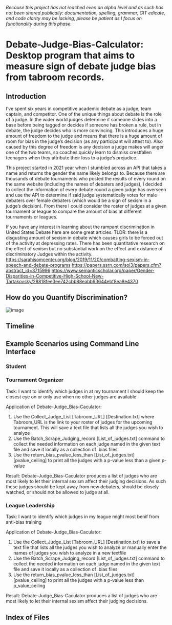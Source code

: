 *Because this project has not reached even an alpha level and as such has not been shared publically: documentation, spelling, grammar, GIT edicate, and code clarity may be lacking, please be patient as I focus on functionality during this phase.*

# Debate-Judge-Bias-Calculator: Desktop program that aims to measure sign of debate judge bias from tabroom records.

## Introduction

I’ve spent six years in competitive academic debate as a judge, team captain,  and competitor. One of the unique things about debate is the role of a judge. In the wider world judges determine if someone slides into a base before being tagged or decides if someone has broken a rule, but in debate, the judge decides who is more convincing. This introduces a huge amount of freedom to the judge and means that there is a huge amount of room for bias in the judge’s decision (as any participant will attest to). Also caused by this degree of freedom is any decision a judge makes will anger one of the two teams, so coaches quickly learn to dismiss crestfallen teenagers when they attribute their loss to a judge’s prejudice. 

This project started in 2021 year when I stumbled across an API that takes a name and returns the gender the name likely belongs to. Because there are thousands of debate tournaments who posted the results of every round on the same website (including the names of debaters and judges), I decided to collect the information of every debate round a given judge has overseen and use the API to determine if said judge systematically votes for male debaters over female debaters (which would be a sign of sexism in a judge’s decision). From there I could consider the roster of judges at a given tournament or league to compare the amount of bias at different tournaments or leagues.

If you have any interest in learning about the rampant discrimination in United States Debate here are some great articles. 
TLDR: there is a disgusting amount of sexism in debate which causes girls to be forced out of the activity at depressing rates. There has been quantitative research on the effect of sexism but no substantial work on the effect and existance of discriminatory Judges within the activity.
https://sarahisomcenter.org/blog/2019/11/20/combatting-sexism-in-speech-and-debate-programs
https://papers.ssrn.com/sol3/papers.cfm?abstract_id=3715996
https://www.semanticscholar.org/paper/Gender-Disparities-in-Competitive-High-School-New-Tartakovsky/28818fee3ee742cbb88eabb93644ebf8ea8e4370

## How do you Quantify Discrimination?

![image](https://user-images.githubusercontent.com/87684029/166580109-79c750e5-221a-4048-9bfa-5331ec036ae9.png)

## Timeline

## Example Scenarios using Command Line Interface

### Student 

### Tournament Organizer

Task: I want to identify which judges in at my tournament I should keep the closest eye on or only use when no other judges are available

Application of Debate-Judge_Bias-Caculator: 
1. Use the Collect_Judge_List [Tabroom_URL] [Destination.txt] where Tabroom_URL is the link to your roster of judges for the upcoming tournament. This will save a text file that lists all the judges you wish to analyze 
2. Use the Batch_Scrape_Judging_record [List_of_judges.txt] command to collect the needed information on each judge named in the given text file and save it locally as a collection of .bias files
3. Use the return_bias_pvalue_less_than [List_of_judges.txt] [pvalue_ceiling] to print all the judges with a p-value less than a given p-value 

Result: Debate-Judge_Bias-Caculator produces a list of judges who are most likely to let their internal sexism affect their judging decisions. As such these judges should be kept away from new debaters, should be closely watched, or should not be allowed to judge at all.

### League Leadership

Task: I want to identify which judges in my league might most benif from anti-bias training

Application of Debate-Judge_Bias-Caculator: 
1. Use the Collect_Judge_List [Tabroom_URL] [Destination.txt] to save a text file that lists all the judges you wish to analyze or manually enter the names of judges you wish to analyze in a new textfile 
2. Use the Batch_Scrape_Judging_record [List_of_judges.txt] command to collect the needed information on each judge named in the given text file and save it locally as a collection of .bias files
3. Use the return_bias_pvalue_less_than [List_of_judges.txt] [pvalue_ceiling] to print all the judges with a p-value less than p_value_ceiling 

Result: Debate-Judge_Bias-Caculator produces a list of judges who are most likely to let their internal sexism affect their judging decisions.

## Index of Files
